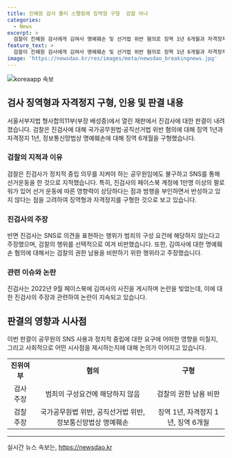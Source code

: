 ```yaml
---
title: 진혜원 검사 쥴리 스펠링에 징역형 구형  검찰 아나
categories:
  - News
excerpt: >
  검찰이 진혜원 검사에게 김여사 명예훼손 및 선거법 위반 혐의로 징역 1년 6개월과 자격정지 1년을 구형했다. 진 검사는 SNS를 통해 특정 정당 후보를 비난하고 김여사를 조롱하며 선거운동을 벌인 것으로 지적받았다. 또한, 김여사 명예를 훼손한 혐의도 받았는데, 진 검사는 이를 검찰의 권한 남용을 비판하기 위한 행동이라 주장했다. 검찰은 진 검사의 정치적 중립 의무를 위반했다고 지적하며, 징역형과 자격정지를 요구했다.
feature_text: >
  검찰이 진혜원 검사에게 김여사 명예훼손 및 선거법 위반 혐의로 징역 1년 6개월과 자격정지 1년을 구형했다. 진 검사는 SNS를 통해 특정 정당 후보를 비난하고 김여사를 조롱하며 선거운동을 벌인 것으로 지적받았다. 또한, 김여사 명예를 훼손한 혐의도 받았는데, 진 검사는 이를 검찰의 권한 남용을 비판하기 위한 행동이라 주장했다. 검찰은 진 검사의 정치적 중립 의무를 위반했다고 지적하며, 징역형과 자격정지를 요구했다.
image: 'https://newsdao.kr/res/images/meta/newsdao_breakingnews.jpg'
---
```


<p><img src="https://newsdao.kr/res/images/meta/newsdao_breakingnews.jpg" alt="koreaapp 속보" /></p>

<h2 data-ke-size="size26">검사 징역형과 자격정지 구형, 인용 및 판결 내용</h2>

<p data-ke-size="size16">서울서부지법 형사합의11부(부장 배성중)에서 열린 재판에서 진검사에 대한 판결이 내려졌습니다. 검찰은 진검사에 대해 국가공무원법·공직선거법 위반 혐의에 대해 징역 1년과 자격정지 1년, 정보통신망법상 명예훼손에 대해 징역 6개월을 구형했습니다.</p>

<h3>검찰의 지적과 이유</h3>

<p data-ke-size="size16">검찰은 진검사가 정치적 중립 의무를 지켜야 하는 공무원임에도 불구하고 SNS를 통해 선거운동을 한 것으로 지적했습니다. 특히, 진검사의 페이스북 계정에 1만명 이상의 팔로워가 있어 선거 운동에 따른 영향력이 상당하다는 점과 범행을 부인하면서 반성하고 있지 않다는 점을 고려하여 징역형과 자격정지를 구형한 것으로 보고 있습니다.</p>

<h3>진검사의 주장</h3>

<p data-ke-size="size16">반면 진검사는 SNS로 의견을 표현하는 행위가 범죄의 구성 요건에 해당하지 않는다고 주장했으며, 검찰의 행위를 선택적으로 여겨 비판했습니다. 또한, 김여사에 대한 명예훼손 혐의에 대해서는 검찰의 권한 남용을 비판하기 위한 행위라고 주장했습니다.</p>

<h3>관련 이슈와 논란</h3>

<p data-ke-size="size16">진검사는 2022년 9월 페이스북에 김여사의 사진을 게시하며 논란을 빚었는데, 이에 대한 진검사의 주장과 관련하여 논란이 지속되고 있습니다.</p>

<h2 data-ke-size="size26">판결의 영향과 시사점</h2>

<p data-ke-size="size16">이번 판결이 공무원의 SNS 사용과 정치적 중립에 대한 요구에 어떠한 영향을 미칠지, 그리고 사회적으로 어떤 시사점을 제시하는지에 대해 논의가 이어지고 있습니다.</p>

<table>
  <tr>
      <td style="text-align: center; height: 17px;"><b>진위여부</b></td>
      <td style="text-align: center; height: 17px;"><b>혐의</b></td>
      <td style="text-align: center; height: 17px;"><b>구형</b></td>
  </tr>
  <tr>
      <td style="text-align: center; height: 17px;">검사 주장</td>
      <td style="text-align: center; height: 17px;">범죄의 구성요건에 해당하지 않음</td>
      <td style="text-align: center; height: 17px;">검찰의 권한 남용 비판</td>
  </tr>
  <tr>
      <td style="text-align: center; height: 17px;">검찰 주장</td>
      <td style="text-align: center; height: 17px;">국가공무원법 위반, 공직선거법 위반, 정보통신망법상 명예훼손</td>
      <td style="text-align: center; height: 17px;">징역 1년, 자격정지 1년, 징역 6개월</td>
  </tr>
</table>

<hr>
실시간 뉴스 속보는, <a href="https://newsdao.kr" rel="dofollow">https://newsdao.kr</a>


